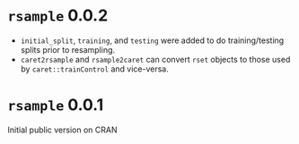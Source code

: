 # `rsample` 0.0.2

* `initial_split`, `training`, and `testing` were added to do training/testing splits prior to resampling. 
* `caret2rsample` and `rsample2caret` can convert `rset` objects to those used by `caret::trainControl` and vice-versa. 

# `rsample` 0.0.1

Initial public version on CRAN

